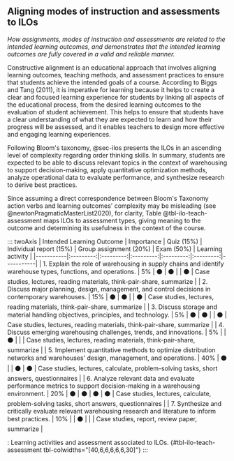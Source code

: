 ## Aligning modes of instruction and assessments to ILOs

*How assignments, modes of instruction and assessments are related to the intended learning outcomes, and demonstrates that the intended learning outcomes are fully covered in a valid and reliable manner.*

<!-- Give me a short introductory paragraph on what constructive alignment is and why it is imperative for learning. -->

Constructive alignment is an educational approach that involves aligning learning outcomes, teaching methods, and assessment practices to ensure that students achieve the intended goals of a course. According to Biggs and Tang (2011), it is imperative for learning because it helps to create a clear and focused learning experience for students by linking all aspects of the educational process, from the desired learning outcomes to the evaluation of student achievement. This helps to ensure that students have a clear understanding of what they are expected to learn and how their progress will be assessed, and it enables teachers to design more effective and engaging learning experiences.

Following Bloom's taxonomy, @sec-ilos presents the ILOs in an ascending level of complexity regarding order thinking skills. In summary, students are expected to be able to discuss relevant topics in the context of warehousing to support decision-making, apply quantitative optimization methods, analyze operational data to evaluate performance, and synthesize research to derive best practices.

Since assuming a direct correspondence between Bloom's Taxonomy action verbs and learning outcomes' complexity may be misleading (see @newtonPragmaticMasterList2020), for clarity, Table @tbl-ilo-teach-assessment maps ILOs to assessment types, giving meaning to the outcome and determining its usefulness in the context of the course.

<!-- Here insert table showing ILO, learning activity and assessment.-->

<!-- N.B. Ensure the Bloom’s verb actually aligns type of activity and assessment. https://uwaterloo.ca/centre-for-teaching-excellence/resources/teaching-tips/blooms-taxonomy-learning-activities-and-assessments -->

::: twoAxis
| Intended Learning Outcome                                                                                                | Importance | Quiz (15%) | Individual report (15%) | Group assignment (20%) | Exam (50%) | Learning activity                                                                       |
|-----------|:---------:|:---------:|:---------:|:---------:|:---------:|-----------|
| 1\. Explain the role of warehousing in supply chains and identify warehouse types, functions, and operations.            |     5%     |     ⚫     |           ⚫            |                        |     ⚫     | Case studies, lectures, reading materials, think-pair-share, summarize                  |
| 2\. Discuss major planning, design, management, and control decisions in contemporary warehouses.                        |    15%     |     ⚫     |           ⚫            |                        |     ⚫     | Case studies, lectures, reading materials, think-pair-share, summarize                  |
| 3\. Discuss storage and material handling objectives, principles, and technology.                                        |     5%     |     ⚫     |           ⚫            |                        |     ⚫     | Case studies, lectures, reading materials, think-pair-share, summarize                  |
| 4\. Discuss emerging warehousing challenges, trends, and innovations.                                                    |     5%     |            |           ⚫            |                        |            | Case studies, lectures, reading materials, think-pair-share, summarize                  |
| 5\. Implement quantitative methods to optimize distribution networks and warehouses' design, management, and operations. |    40%     |     ⚫     |                         |           ⚫           |     ⚫     | Case studies, lectures, calculate, problem-solving tasks, short answers, questionnaires |
| 6\. Analyze relevant data and evaluate performance metrics to support decision-making in a warehousing environment.      |    20%     |     ⚫     |           ⚫            |           ⚫           |     ⚫     | Case studies, lectures, calculate, problem-solving tasks, short answers, questionnaires |
| 7\. Synthesize and critically evaluate relevant warehousing research and literature to inform best practices.            |    10%     |            |           ⚫            |                        |            | Case studies, report, review paper, summarize                                           |

: Learning activities and assessment associated to ILOs. {#tbl-ilo-teach-assessment tbl-colwidths="[40,6,6,6,6,6,30]"}
:::



<!--
+---------------+---------------+----------------------+
| Fruit         | Price         | Advantages           |
+===============+===============+======================+
| Bananas       | \$1.34        | -   built-in wrapper |
|               |               | -   bright color     |
+---------------+---------------+----------------------+
| Oranges       | \$2.10        | -   cures scurvy     |
|               |               | -   tasty            |
+---------------+---------------+----------------------+
-->
